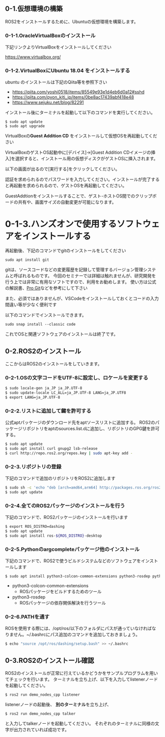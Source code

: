 ## 0-1.仮想環境の構築

ROS2をインストールするために、Ubuntuの仮想環境を構築します。

### 0-1-1.OracleVirtualBoxのインストール

下記リンクよりVirtualBoxをインストールしてください

https://www.virtualbox.org/

### 0-1-2.VirtualBoxにUbuntu **18.04** をインストールする

ubuntu のインストールは下記のQiita等を参照下さい

- https://qiita.com/yoshi0518/items/85549e93e1d4eb6d0a12#sshd
- https://qiita.com/pyon_kiti_jp/items/0be8ac17439abf418e48
- https://www.sejuku.net/blog/82291

インストール後にターミナルを起動して以下のコマンドを実行してください。
```shell
$ sudo apt update
$ sudo apt upgrade
```

VirtualBoxの**Guest Addition CD** をインストールして仮想OSを再起動してください

VirtualBoxのゲストOS起動中に[デバイス]->[Guest Addition CDイメージの挿入]を選択すると、インストール用の仮想ディスクがゲストOSに挿入されます。

[](./img/guest_addition_.jpg)

以下の画面が出るので[実行する]をクリックしてください。

[](./img/auth.jpg)

認証を求められるのでパスワードを入力してください。インストールが完了すると再起動を求められるので、ゲストOSを再起動してください。

GuestAddtionをインストールすることで、ゲスト-ホストOS間でのクリップボードの共有や、画面サイズの自動変更が可能になります。


# 0-1-3.ハンズオンで使用するソフトウェアをインストールする

再起動後、下記のコマンドでgitのインストールをしてください

```shell
sudo apt install git
```

gitは、ソースコードなどの変更履歴を記録して管理するバージョン管理システムと呼ばれるものです。 今回のセミナーでは詳細は触れませんが、研究開発を行う上では非常に有用なソフトですので、利用をお勧めします。 使い方は公式の解説書、[Pro Git](https://git-scm.com/book/ja/v2)などを参考にして下さい

また、必須ではありませんが、VSCodeをインストールしておくとコードの入力間違い等が少なく便利です

以下のコマンドでインストールできます。

```shell
sudo snap install --classic code
```

これでOSと関連ソフトウェアのインストールは終了です。

## 0-2.ROS2のインストール

ここからはROS2のインストールをしていきます。

### 0-2-1.OSの文字コードをUTF-8に設定し、ロケールを変更する

```sh
$ sudo locale-gen ja_JP ja_JP.UTF-8
$ sudo update-locale LC_ALL=ja_JP.UTF-8 LANG=ja_JP.UTF8
$ export LANG=ja_JP.UTF-8
```

### 0-2-2.リストに追加して鍵を許可する

公式aptパッケージのダウンロード先をaptソースリストに追加する。
ROS2のパッケージリポジトリをaptのsources.list.dに追加し、リポジトリのGPG鍵を許可する。

```sh
$ sudo apt update
$ sudo apt install curl gnupg2 lsb-release
$ curl http://repo.ros2.org/repos.key | sudo apt-key add -
```

### 0-2-3.リポジトリの登録
下記のコマンドで追加のリポジトリをROS2に追加します
```sh
$ sudo sh -c 'echo "deb [arch=amd64,arm64] http://packages.ros.org/ros2/ubuntu `lsb_release -cs` main" > /etc/apt/sources.list.d/ros2-latest.list'
$ sudo apt update
```

### 0-2-4.全てのROS2パッケージのインストールを行う

下記のコマンドで、ROS2パッケージのインストールを行います

```sh
$ export ROS_DISTRO=dashing
$ sudo apt update
$ sudo apt install ros-${ROS_DISTRO}-desktop
```

### 0-2-5.Pythonのargcompleteパッケージ他のインストール
下記のコマンドで、ROS2で使うビルドシステムなどのソフトウェアをインストールします

```sh
$ sudo apt install python3-colcon-common-extensions python3-rosdep python3-argcomplete
```

- python3-colcon-common-extensions
  - ROSパッケージをビルドするためのツール
- python3-rosdep
  - ROSパッケージの依存関係解決を行うツール

### 0-2-6.PATHを通す

ROSを使用する際には、/opt/ros/以下のフォルダにパスが通っていなければなりません。~/.bashrcにパス追加のコマンドを追加しておきましょう。

```sh
$ echo "source /opt/ros/dashing/setup.bash" >> ~/.bashrc
```

## 0-3.ROS2のインストール確認

ROS2のインストールが正常に行えているかどうかをサンプルプログラムを用いてチェックを行います。
ターミナルを立ち上げ、以下を入力してlistenerノードを起動してください。

```
$ ros2 run demo_nodes_cpp listener
```

listenerノードの起動後、 **別のターミナル**を立ち上げ、

```
$ ros2 run demo_nodes_cpp talker
```

と入力してtalkerノードを起動してください。
それぞれのターミナルに同様の文字が出力されていれば成功です。

